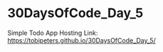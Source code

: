 # 30DaysOfCode_Day_5
Simple Todo App 
Hosting Link:
https://tobipeters.github.io/30DaysOfCode_Day_5/
